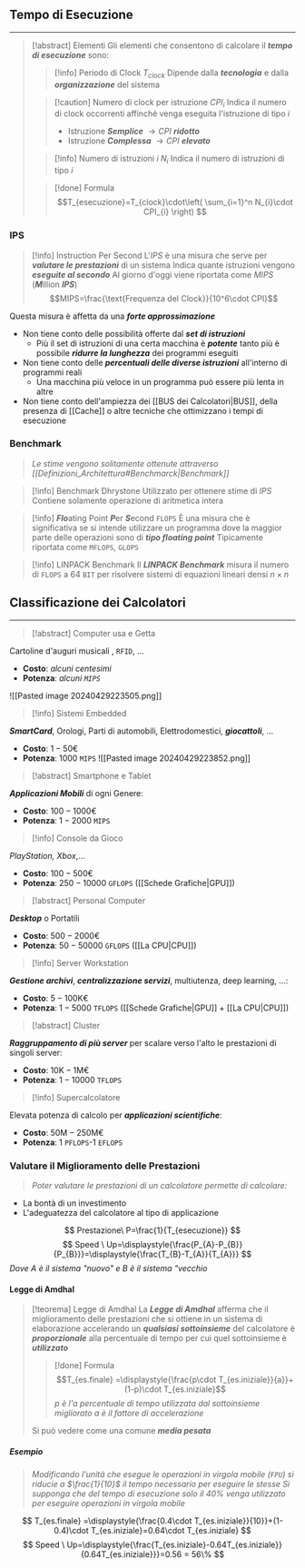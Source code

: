 ## Tempo di Esecuzione
---
>[!abstract] Elementi
>Gli elementi che consentono di calcolare il ***tempo di esecuzione*** sono:
>>[!info] Periodo di Clock
>>$T_{clock}$
>>Dipende dalla ***tecnologia*** e dalla ***organizzazione*** del sistema
>
>>[!caution] Numero di clock per istruzione
>>$CPI_{i}$
>>Indica il numero di clock occorrenti affinché venga eseguita l'istruzione di tipo $i$
>>- Istruzione ***Semplice*** $\to CPI$ ***ridotto***
>>- Istruzione ***Complessa*** $\to CPI$ ***elevato***
>
>>[!info] Numero di istruzioni $i$
>>$N_{i}$
>>Indica il numero di istruzioni di tipo $i$
>
>>[!done] Formula
>>$$T_{esecuzione}=T_{clock}\cdot\left( \sum_{i=1}^n N_{i}\cdot CPI_{i} \right) $$

### IPS
>[!info] Instruction Per Second
>L'$IPS$ è una misura che serve per ***valutare le prestazioni*** di un sistema
>Indica quante istruzioni vengono ***eseguite al secondo***
>Al giorno d'oggi viene riportata come $MIPS$ (***M***illion ***IPS***)
>$$MIPS=\frac{\text{Frequenza del Clock}}{10^6\cdot CPI}$$

Questa misura è affetta da una ***forte approssimazione***
- Non tiene conto delle possibilità offerte dal ***set di istruzioni***
	- Più il set di istruzioni di una certa macchina è ***potente*** tanto più è possibile ***ridurre la lunghezza*** dei programmi eseguiti
- Non tiene conto delle ***percentuali delle diverse istruzioni*** all'interno di programmi reali
	- Una macchina più veloce in un programma può essere più lenta in altre
- Non tiene conto dell'ampiezza dei [[BUS dei Calcolatori|BUS]], della presenza di [[Cache]] o altre tecniche che ottimizzano i tempi di esecuzione

### Benchmark
>*Le stime vengono solitamente ottenute attraverso [[Definizioni_Architettura#Benchmarck|Benchmark]]*

>[!info] Benchmark Dhrystone
>Utilizzato per ottenere stime di $IPS$
>Contiene solamente operazione di aritmetica intera

>[!info] ***Flo***ating Point ***P***er ***S***econd
>`FLOPS`
>È una misura che è significativa se si intende utilizzare un programma dove la maggior parte delle operazioni sono di ***tipo floating point***
>Tipicamente riportata come `MFLOPS`, `GLOPS`

>[!info] LINPACK Benchmark
>Il ***LINPACK Benchmark*** misura il numero di `FLOPS` a $64$ `BIT` per risolvere sistemi di equazioni lineari densi $n \times n$

## Classificazione dei Calcolatori
---
>[!abstract] Computer usa e Getta

Cartoline d'auguri musicali , `RFID`, $\dots$
- **Costo**: *alcuni centesimi*
- **Potenza**: *alcuni `MIPS`*

![[Pasted image 20240429223505.png]]

>[!info] Sistemi Embedded

***SmartCard***, Orologi, Parti di automobili, Elettrodomestici, ***giocattoli***, $\dots$
- **Costo**: $1-50$€
- **Potenza**: $1000$ `MIPS`
![[Pasted image 20240429223852.png]]

>[!abstract] Smartphone e Tablet

***Applicazioni Mobili*** di ogni Genere:
- **Costo**: $100-1000$€
- **Potenza**: $1-2000$ `MIPS`

>[!info] Console da Gioco

*PlayStation, Xbox*,$\dots$
- **Costo**: $100-500$€
- **Potenza**: $250-10000$ `GFLOPS` ([[Schede Grafiche|GPU]])

>[!abstract] Personal Computer

***Desktop*** o Portatili
- **Costo**: $500-2000$€
- **Potenza**: $50-50000$ `GFLOPS` ([[La CPU|CPU]])

>[!info] Server Workstation

***Gestione archivi***, ***centralizzazione servizi***, multiutenza, deep learning, $\dots$:
- **Costo**: $5-100\text{K}$€
- **Potenza**: $1-5000$ `TFLOPS` ([[Schede Grafiche|GPU]] $+$ [[La CPU|CPU]])

>[!abstract] Cluster

***Raggruppamento di più server*** per scalare verso l'alto le prestazioni di singoli server:
- **Costo**: $10\text{K}-1\text{M}$€
- **Potenza**: $1-10000$ `TFLOPS`

>[!info] Supercalcolatore

Elevata potenza di calcolo per ***applicazioni scientifiche***:
- **Costo**: $50\text{M}-250\text{M}$€
- **Potenza**: $1$ `PFLOPS`-$1$ `EFLOPS`

### Valutare il Miglioramento delle Prestazioni
>*Poter valutare le prestazioni di un calcolatore permette di calcolare:*
- La bontà di un investimento
- L'adeguatezza del calcolatore al tipo di applicazione

$$
Prestazione\ P=\frac{1}{T_{esecuzione}}
$$
$$
Speed \ Up=\displaystyle{\frac{P_{A}-P_{B}}{P_{B}}}=\displaystyle{\frac{T_{B}-T_{A}}{T_{A}}}
$$
*Dove $A$ è il sistema "nuovo" e $B$ è il sistema "vecchio*

#### Legge di Amdhal
>[!teorema] Legge di Amdhal
>La ***Legge di Amdhal*** afferma che il miglioramento delle prestazioni che si ottiene in un sistema di elaborazione accelerando un ***qualsiasi sottoinsieme*** del calcolatore è ***proporzionale*** alla percentuale  di tempo per cui quel sottoinsieme è ***utilizzato***
>>[!done] Formula
>>$$T_{es.finale} =\displaystyle{\frac{p\cdot T_{es.iniziale}}{a}}+(1-p)\cdot T_{es.iniziale}$$
>>*$p$ è l'a percentuale di tempo utilizzata dal sottoinsieme migliorato*
>>*$a$ è il fattore di accelerazione*
>
>Si può vedere come una comune ***media pesata***

##### Esempio
>*Modificando l'unità che esegue le operazioni in virgola mobile (`FPU`) si riducie a $\frac{1}{10}$ il tempo necessario per eseguire le stesse*
>*Si supponga che del tempo di esecuzione solo il $40$% venga utilizzato per eseguire operazioni in virgola mobile*

$$
T_{es.finale} =\displaystyle{\frac{0.4\cdot T_{es.iniziale}}{10}}+(1-0.4)\cdot T_{es.iniziale}=0.64\cdot T_{es.iniziale}
$$
$$
Speed \ Up=\displaystyle{\frac{T_{es.iniziale}-0.64T_{es.iniziale}}{0.64T_{es.iniziale}}}=0.56 = 56\%
$$
